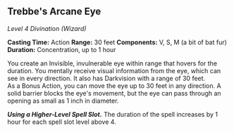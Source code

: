 ## Trebbe's Arcane Eye
*Level 4 Divination (Wizard)*

**Casting Time:** Action
**Range:** 30 feet
**Components:** V, S, M (a bit of bat fur)
**Duration:** Concentration, up to 1 hour

You create an Invisible, invulnerable eye within range that hovers for the duration. You mentally receive visual information from the eye, which can see in every direction. It also has Darkvision with a range of 30 feet.  
As a Bonus Action, you can move the eye up to 30 feet in any direction. A solid barrier blocks the eye's movement, but the eye can pass through an opening as small as 1 inch in diameter.

***Using a Higher-Level Spell Slot.*** The duration of the spell increases by 1 hour for each spell slot level above 4.